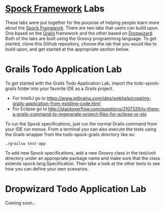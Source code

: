 [Spock Framework](https://code.google.com/p/spock/ "Spock Framework Home Page") Labs
====================

These labs were put together for the purpose of helping people learn more about the 
[Spock Framework](https://code.google.com/p/spock/ "Spock Framework Home Page"). There are two labs
that users can build upon. One based on the [Grails](http://grails.org/ "Grails Home Page") framework and the other 
based on [Dropwizard](http://dropwizard.codahale.com/ "Dropwizard Home Page"). Both of the labs are built using the 
Groovy programming language. To get started, clone this Github repository, choose the lab that you would like to build
upon, and get started at the appropriate section below.

Grails Todo Application Lab
====================

To get started with the Grails Todo Application Lab, import the todo-spock-grails folder into your favorite IDE as a 
Grails project.

* For IntelliJ go to https://www.jetbrains.com/idea/webhelp/creating-grails-application-from-existing-code.html
* For Eclipse go to http://stackoverflow.com/questions/3107329/is-there-a-grails-command-to-regenerate-project-files-for-eclipse-or-sts

To run the Spock specifications, just run the normal Grails command from your IDE run menus. From a terminal you can
also execute the tests using the Grails wrapper from the todo-spock-grails directory like so:

```
./grailsw test-app
```

To add new Spock specifications, add a new Groovy class in the test/unit directory under an appropriate package name
and make sure that the class extends spock.lang.Specification. Then take a look at the other tests to see how you can
define your own scenarios.

Dropwizard Todo Application Lab
====================

Coming soon...
